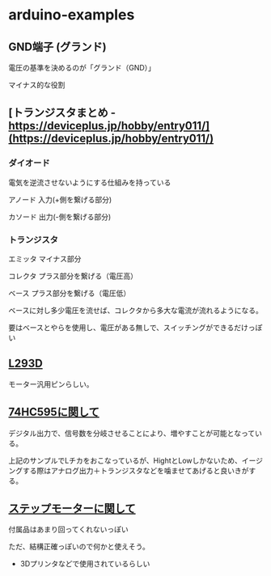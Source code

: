 # arduino-examples

## GND端子 (グランド)

電圧の基準を決めるのが「グランド（GND）」

マイナス的な役割

## [トランジスタまとめ - https://deviceplus.jp/hobby/entry011/](https://deviceplus.jp/hobby/entry011/)

### ダイオード

電気を逆流させないようにする仕組みを持っている

アノード 入力(+側を繋げる部分)

カソード 出力(-側を繋げる部分)

### トランジスタ

エミッタ マイナス部分

コレクタ プラス部分を繋げる（電圧高）

ベース プラス部分を繋げる（電圧低）

ベースに対し多少電圧を流せば、コレクタから多大な電流が流れるようになる。

要はベースとやらを使用し、電圧がある無しで、スイッチングができるだけっぽい

## [L293D](https://iot.keicode.com/arduino/arduino-l293d-dc-motor.php)

モーター汎用ピンらしい。

## [74HC595に関して](https://rephtone.com/electronics/arduino-74hc595/)

デジタル出力で、信号数を分岐させることにより、増やすことが可能となっている。

上記のサンプルでLチカをおこなっているが、HightとLowしかないため、イージングする際はアナログ出力＋トランジスタなどを噛ませてあげると良いきがする。

## [ステップモーターに関して](https://novicengineering.com/arduino%E3%81%A7%E3%82%B9%E3%83%86%E3%83%83%E3%83%94%E3%83%B3%E3%82%B0%E3%83%A2%E3%83%BC%E3%82%BF%E3%82%92%E5%88%B6%E5%BE%A1%E3%81%97%E3%81%A6%E3%81%BF%E3%82%8B/)

付属品はあまり回ってくれないっぽい

ただ、結構正確っぽいので何かと使えそう。

- 3Dプリンタなどで使用されているらしい


